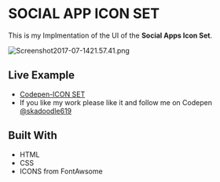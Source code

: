 # SOCIAL APP ICON SET

 This is my Implmentation of the UI of the **Social Apps Icon Set**.

![Screenshot2017-07-1421.57.41.png](http://i.imgrpost.com/imgr/2017/07/14/Screenshot2017-07-1421.57.41.png)

## Live Example

* [Codepen-ICON SET](https://codepen.io/skadoodle619/full/yXwoQv)
* If you like my work please like it and follow me on Codepen [@skadoodle619](https://codepen.io/skadoodle619/)

## Built With

* HTML
* CSS
* ICONS from FontAwsome

